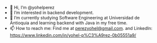 - 👋 Hi, I’m @yohelperez
- 👀 I’m interested in backend development.
- 🌱 I’m currently studying Software Engineering at Universidad de Antioquia and learning backend with Java in my free time.
- 📫 How to reach me: Find me at perezyohel@gmail.com. and LinkedIn: https://www.linkedin.com/in/yohel-p%C3%A9rez-0b05551a9/

<!---
yohelperez/yohelperez is a ✨ special ✨ repository because its `README.md` (this file) appears on your GitHub profile.
You can click the Preview link to take a look at your changes.
--->

